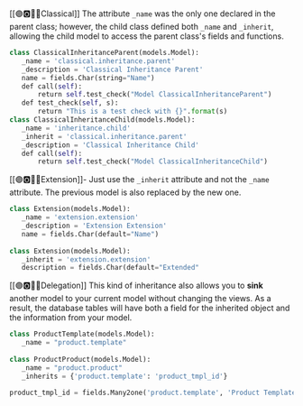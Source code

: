 [[🟣🅾️👨‍👦Classical]]
The attribute `_name` was the only one declared in the parent class; however, the child class defined both `_name` and `_inherit`, allowing the child model to access the parent class's fields and functions.

```Python
class ClassicalInheritanceParent(models.Model):  
   _name = 'classical.inheritance.parent'  
   _description = 'Classical Inheritance Parent'  
   name = fields.Char(string="Name")  
   def call(self):  
       return self.test_check("Model ClassicalInheritanceParent")  
   def test_check(self, s):  
       return "This is a test check with {}".format(s)  
class ClassicalInheritanceChild(models.Model):  
   _name = 'inheritance.child'  
   _inherit = 'classical.inheritance.parent'  
   _description = 'Classical Inheritance Child'  
   def call(self):  
       return self.test_check("Model ClassicalInheritanceChild")
```

[[🟣🅾️👨‍👦Extension]]- Just use the `_inherit` attribute and not the `_name` attribute. The previous model is also replaced by the new one. 

``` python
class Extension(models.Model):  
   _name = 'extension.extension'  
   _description = 'Extension Extension'  
   name = fields.Char(default="Name")  
  
class Extension(models.Model):  
   _inherit = 'extension.extension'  
   description = fields.Char(default="Extended"
```


[[🟣🅾️👨‍👦Delegation]]
This kind of inheritance also allows you to **sink** another model to your current model without changing the views.
As a result, the database tables will have both a field for the inherited object and the information from your model. 
```Python
class ProductTemplate(models.Model):  
   _name = "product.template"  
  
class ProductProduct(models.Model):  
   _name = "product.product"  
   _inherits = {'product.template': 'product_tmpl_id'}  
  
product_tmpl_id = fields.Many2one('product.template', 'Product Template', required=True, ondelete="cascade")
```

